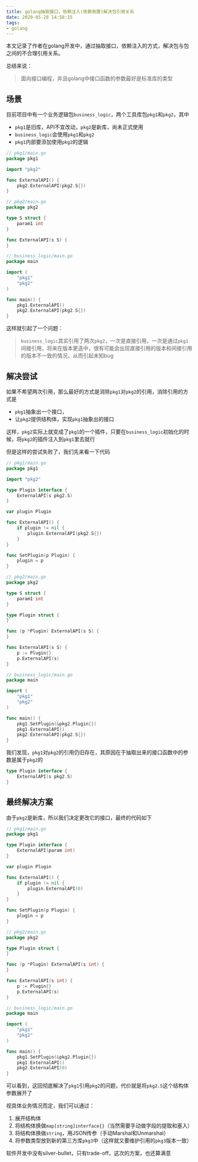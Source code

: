 ```yaml
---
title: golang抽取接口，依赖注入(依赖倒置)解决包引用关系
date: 2020-05-28 14:58:15
tags:
- golang
---
```


本文记录了作者在golang开发中，通过抽取接口，依赖注入的方式，解决包与包之间的不合理引用关系。

总结来说：

> 面向接口编程，并且golang中接口函数的参数最好是标准库的类型

## 场景

目前项目中有一个业务逻辑包`business_logic`，两个工具库包`pkg1`和`pkg2`，其中

- `pkg1`是旧库，API不宜改动，`pkg2`是新库，尚未正式使用
- `business_logic`会使用`pkg1`和`pkg2`
- `pkg1`内部要添加使用`pkg2`的逻辑

```go
// pkg1/main.go
package pkg1

import "pkg2"

func ExternalAPI() {
    pkg2.ExternalAPI(pkg2.S{})
}

```

```go
// pkg2/main.go
package pkg2

type S struct {
    param1 int
}

func ExternalAPI(s S) {
}
```

```go
// business_logic/main.go
package main

import (
    "pkg1"
    "pkg2"
)

func main() {
    pkg1.ExternalAPI()
    pkg2.ExternalAPI(pkg2.S{})
}
```

这样就引起了一个问题：

> `business_logic`其实引用了两次`pkg2`，一次是直接引用，一次是通过`pkg1`间接引用，将来在版本更迭中，很有可能会出现直接引用的版本和间接引用的版本不一致的情况，从而引起未知bug

## 解决尝试

如果不希望两次引用，那么最好的方式是消除`pkg1`对`pkg2`的引用，消除引用的方式是

- `pkg1`抽象出一个接口，
- 让`pkg2`提供结构体，实现`pkg1`抽象出的接口

这样，`pkg2`实际上就变成了`pkg1`的一个插件，只要在`business_logic`初始化的时候，将`pkg2`的插件注入到`pkg1`里去就行

但是这样的尝试失败了，我们先来看一下代码

```go
// pkg1/main.go
package pkg1

import "pkg2"

type Plugin interface {
    ExternalAPI(s pkg2.S)
}

var plugin Plugin

func ExternalAPI() {
    if plugin != nil {
        plugin.ExternalAPI(pkg2.S{})
    }
}

func SetPlugin(p Plugin) {
    plugin = p
}
```

```go
// pkg2/main.go
package pkg2

type S struct {
    param1 int
}

type Plugin struct {
}

func (p *Plugin) ExternalAPI(s S) {
}

func ExternalAPI(s S) {
    p := Plugin{}
    p.ExternalAPI(s)
}
```

```go
// business_logic/main.go
package main

import (
    "pkg1"
    "pkg2"
)

func main() {
    pkg1.SetPlugin(&pkg2.Plugin{})
    pkg1.ExternalAPI()
    pkg2.ExternalAPI(pkg2.S{})
}
```

我们发现，`pkg1`对`pkg2`的引用仍旧存在，其原因在于抽取出来的接口函数中的参数是属于`pkg2`的

```go
type Plugin interface {
    ExternalAPI(s pkg2.S)
}
```

## 最终解决方案

由于`pkg2`是新库，所以我们决定更改它的接口，最终的代码如下

```go
// pkg1/main.go
package pkg1

type Plugin interface {
    ExternalAPI(param int)
}

var plugin Plugin

func ExternalAPI() {
    if plugin != nil {
        plugin.ExternalAPI(0)
    }
}

func SetPlugin(p Plugin) {
    plugin = p
}
```

```go
// pkg2/main.go
package pkg2

type Plugin struct {
}

func (p *Plugin) ExternalAPI(s int) {
}

func ExternalAPI(s int) {
    p := Plugin{}
    p.ExternalAPI(s)
}
```

```go
// business_logic/main.go
package main

import (
    "pkg1"
    "pkg2"
)

func main() {
    pkg1.SetPlugin(&pkg2.Plugin{})
    pkg1.ExternalAPI()
    pkg2.ExternalAPI(0)
}
```

可以看到，这回彻底解决了`pkg1`引用`pkg2`的问题，代价就是将`pkg2.S`这个结构体参数展开了

视具体业务情况而定，我们可以通过：

1. 展开结构体
2. 将结构体换做`map[string]interface{}`（当然需要手动做字段的提取和塞入）
3. 将结构体换做`string`，用JSON传参（手动Marshal和Unmarshal）
4. 将参数类型放到新的第三方库`pkg3`中（这样就又要维护引用的`pkg3`版本一致）

软件开发中没有silver-bullet，只有trade-off，这次的方案，也还算满意
